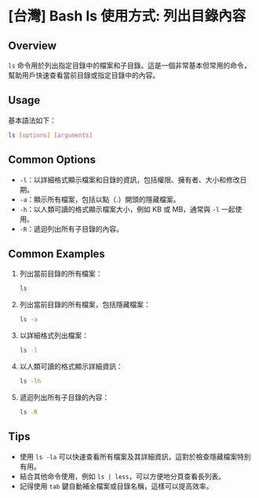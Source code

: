 # [台灣] Bash ls 使用方式: 列出目錄內容

## Overview
`ls` 命令用於列出指定目錄中的檔案和子目錄。這是一個非常基本但常用的命令，幫助用戶快速查看當前目錄或指定目錄中的內容。

## Usage
基本語法如下：
```bash
ls [options] [arguments]
```

## Common Options
- `-l`：以詳細格式顯示檔案和目錄的資訊，包括權限、擁有者、大小和修改日期。
- `-a`：顯示所有檔案，包括以點（.）開頭的隱藏檔案。
- `-h`：以人類可讀的格式顯示檔案大小，例如 KB 或 MB，通常與 `-l` 一起使用。
- `-R`：遞迴列出所有子目錄的內容。

## Common Examples
1. 列出當前目錄的所有檔案：
   ```bash
   ls
   ```

2. 列出當前目錄的所有檔案，包括隱藏檔案：
   ```bash
   ls -a
   ```

3. 以詳細格式列出檔案：
   ```bash
   ls -l
   ```

4. 以人類可讀的格式顯示詳細資訊：
   ```bash
   ls -lh
   ```

5. 遞迴列出所有子目錄的內容：
   ```bash
   ls -R
   ```

## Tips
- 使用 `ls -la` 可以快速查看所有檔案及其詳細資訊，這對於檢查隱藏檔案特別有用。
- 結合其他命令使用，例如 `ls | less`，可以方便地分頁查看長列表。
- 記得使用 `tab` 鍵自動補全檔案或目錄名稱，這樣可以提高效率。
